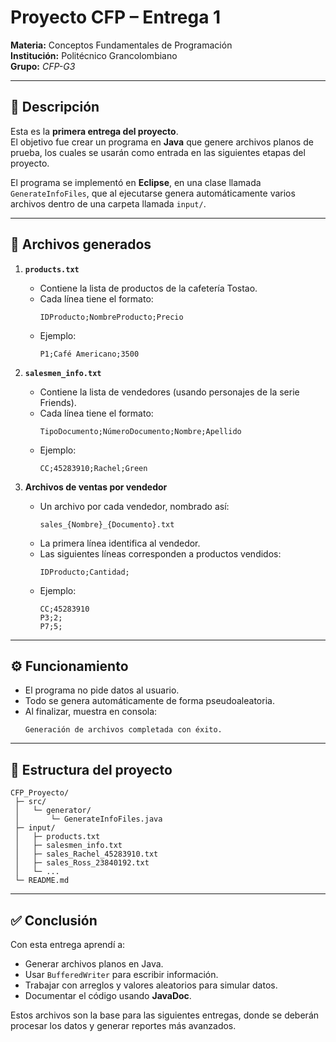 # Proyecto CFP – Entrega 1  
**Materia:** Conceptos Fundamentales de Programación  
**Institución:** Politécnico Grancolombiano  
**Grupo:** *CFP-G3*  

---

## 📌 Descripción  
Esta es la **primera entrega del proyecto**.  
El objetivo fue crear un programa en **Java** que genere archivos planos de prueba, los cuales se usarán como entrada en las siguientes etapas del proyecto.  

El programa se implementó en **Eclipse**, en una clase llamada `GenerateInfoFiles`, que al ejecutarse genera automáticamente varios archivos dentro de una carpeta llamada `input/`.  

---

## 📂 Archivos generados  

1. **`products.txt`**  
   - Contiene la lista de productos de la cafetería Tostao.  
   - Cada línea tiene el formato:  
     ```
     IDProducto;NombreProducto;Precio
     ```
   - Ejemplo:  
     ```
     P1;Café Americano;3500
     ```

2. **`salesmen_info.txt`**  
   - Contiene la lista de vendedores (usando personajes de la serie Friends).  
   - Cada línea tiene el formato:  
     ```
     TipoDocumento;NúmeroDocumento;Nombre;Apellido
     ```
   - Ejemplo:  
     ```
     CC;45283910;Rachel;Green
     ```

3. **Archivos de ventas por vendedor**  
   - Un archivo por cada vendedor, nombrado así:  
     ```
     sales_{Nombre}_{Documento}.txt
     ```
   - La primera línea identifica al vendedor.  
   - Las siguientes líneas corresponden a productos vendidos:  
     ```
     IDProducto;Cantidad;
     ```
   - Ejemplo:  
     ```
     CC;45283910
     P3;2;
     P7;5;
     ```

---

## ⚙️ Funcionamiento  
- El programa no pide datos al usuario.  
- Todo se genera automáticamente de forma pseudoaleatoria.  
- Al finalizar, muestra en consola:  
  ```
  Generación de archivos completada con éxito.
  ```

---

## 📑 Estructura del proyecto  

```
CFP_Proyecto/
 ├─ src/
 │   └─ generator/
 │       └─ GenerateInfoFiles.java
 ├─ input/
 │   ├─ products.txt
 │   ├─ salesmen_info.txt
 │   ├─ sales_Rachel_45283910.txt
 │   ├─ sales_Ross_23840192.txt
 │   └─ ...
 └─ README.md
```

---

## ✅ Conclusión  
Con esta entrega aprendí a:  
- Generar archivos planos en Java.  
- Usar `BufferedWriter` para escribir información.  
- Trabajar con arreglos y valores aleatorios para simular datos.  
- Documentar el código usando **JavaDoc**.  

Estos archivos son la base para las siguientes entregas, donde se deberán procesar los datos y generar reportes más avanzados.  
